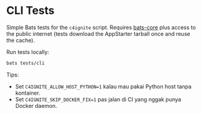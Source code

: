 # CLI Tests

Simple Bats tests for the `c4ignite` script. Requires [bats-core](https://github.com/bats-core/bats-core) plus access to the public internet (tests download the AppStarter tarball once and reuse the cache).

Run tests locally:

```bash
bats tests/cli
```

Tips:
- Set `C4IGNITE_ALLOW_HOST_PYTHON=1` kalau mau pakai Python host tanpa kontainer.
- Set `C4IGNITE_SKIP_DOCKER_FIX=1` pas jalan di CI yang nggak punya Docker daemon.
